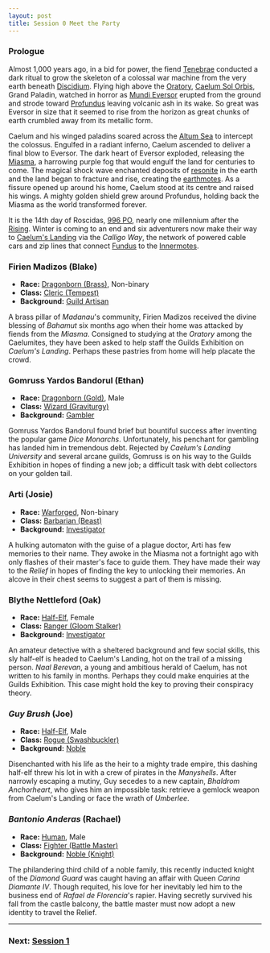 ```yaml
---
layout: post
title: Session 0 Meet the Party
---
```


### Prologue

Almost 1,000 years ago, in a bid for power, the fiend [Tenebrae](lore#tenebrae) conducted a dark ritual to grow the skeleton of a colossal war machine from the very earth beneath [Discidium](locations#discidium). Flying high above the [Oratory](locations#the-oratory), [Caelum Sol Orbis](lore#caelum-sol-orbis), Grand Paladin, watched in horror as [Mundi Eversor](lore#mundi-eversor) erupted from the ground and strode toward [Profundus](locations#profundus) leaving volcanic ash in its wake. So great was Eversor in size that it seemed to rise from the horizon as great chunks of earth crumbled away from its metallic form.

Caelum and his winged paladins soared across the [Altum Sea](locations#altum-sea) to intercept the colossus. Engulfed in a radiant inferno, Caelum ascended to deliver a final blow to Eversor. The dark heart of Eversor exploded, releasing the [Miasma](lore#the-miasma), a harrowing purple fog that would engulf the land for centuries to come. The magical shock wave enchanted deposits of [resonite](lore#resonance-engines) in the earth and the land began to fracture and rise, creating the [earthmotes](lore#earthmotes). As a fissure opened up around his home, Caelum stood at its centre and raised his wings. A mighty golden shield grew around Profundus, holding back the Miasma as the world transformed forever.

It is the 14th day of Roscidas, [996 PO](timeline#996-po), nearly one millennium after the [Rising](timeline#the-rising). Winter is coming to an end and six adventurers now make their way to [Caelum's Landing](locations#caelums-landing) via the *Calligo Way*, the network of powered cable cars and zip lines that connect [Fundus](locations#fundus) to the [Innermotes](locations#the-innermotes).

### Firien Madizos (Blake)

- **Race:** [Dragonborn (Brass)](https://2014.5e.tools/races.html#dragonborn%20(metallic)_ftd), Non-binary
- **Class:** [Cleric (Tempest)](https://2014.5e.tools/classes.html#cleric_phb,state:sub-tempest-phb=b1)
- **Background:** [Guild Artisan](https://2014.5e.tools/backgrounds.html#guild%20artisan_phb)

A brass pillar of *Madanau*'s community, Firien Madizos received the divine blessing of *Bahamut* six months ago when their home was attacked by fiends from the *Miasma*. Consigned to studying at the *Oratory* among the Caelumites, they have been asked to help staff the Guilds Exhibition on *Caelum's Landing*. Perhaps these pastries from home will help placate the crowd.

### Gomruss Yardos Bandorul (Ethan)

- **Race:** [Dragonborn (Gold)](https://2014.5e.tools/races.html#dragonborn%20(metallic)_ftd), Male
- **Class:** [Wizard (Graviturgy)](https://2014.5e.tools/classes.html#wizard_phb,state:sub-graviturgy-egw=b1)
- **Background:** [Gambler](https://2014.5e.tools/backgrounds.html#gambler_ai)


Gomruss Yardos Bandorul found brief but bountiful success after inventing the popular game *Dice Monarchs*. Unfortunately, his penchant for gambling has landed him in tremendous debt. Rejected by *Caelum's Landing University* and several arcane guilds, Gomruss is on his way to the Guilds Exhibition in hopes of finding a new job; a difficult task with debt collectors on your golden tail.

### Arti (Josie)

- **Race:** [Warforged](https://2014.5e.tools/races.html#warforged_erlw), Non-binary
- **Class:** [Barbarian (Beast)](https://2014.5e.tools/classes.html#barbarian_phb,state:sub-beast-tce=b1)
- **Background:** [Investigator](https://2014.5e.tools/backgrounds.html#investigator_vrgr)

A hulking automaton with the guise of a plague doctor, Arti has few memories to their name. They awoke in the Miasma not a fortnight ago with only flashes of their master's face to guide them. They have made their way to the *Relief* in hopes of finding the key to unlocking their memories. An alcove in their chest seems to suggest a part of them is missing.

### Blythe Nettleford (Oak)

- **Race:** [Half-Elf](https://2014.5e.tools/races.html#half-elf_phb), Female
- **Class:** [Ranger (Gloom Stalker)](https://2014.5e.tools/classes.html#ranger_phb,state:sub-gloom-stalker-xge=b1)
- **Background:** [Investigator](https://2014.5e.tools/backgrounds.html#investigator_vrgr)

An amateur detective with a sheltered background and few social skills, this sly half-elf is headed to Caelum's Landing, hot on the trail of a missing person. *Naal Berevan*, a young and ambitious herald of Caelum, has not written to his family in months. Perhaps they could make enquiries at the Guilds Exhibition. This case might hold the key to proving their conspiracy theory.

### *Guy Brush* (Joe)

- **Race:** [Half-Elf](https://2014.5e.tools/races.html#half-elf_phb), Male
- **Class:** [Rogue (Swashbuckler)](https://2014.5e.tools/classes.html#rogue_phb,state:sub-swashbuckler-xge=b1)
- **Background:** [Noble](https://2014.5e.tools/backgrounds.html#noble_phb)

Disenchanted with his life as the heir to a mighty trade empire, this dashing half-elf threw his lot in with a crew of pirates in the *Manyshells*. After narrowly escaping a mutiny, Guy secedes to a new captain, *Bhaldrom Anchorheart*, who gives him an impossible task: retrieve a gemlock weapon from Caelum's Landing or face the wrath of *Umberlee*.

### *Bantonio Anderas* (Rachael)

- **Race:** [Human](https://2014.5e.tools/races.html#human_phb), Male
- **Class:** [Fighter (Battle Master)](https://2014.5e.tools/classes.html#fighter_phb,state:sub-battle-master-phb=b1)
- **Background:** [Noble (Knight)](https://2014.5e.tools/backgrounds.html#variant%20noble%20(knight)_phb)

The philandering third child of a noble family, this recently inducted knight of the *Diamond Guard* was caught having an affair with Queen *Carina Diamante IV*. Though requited, his love for her inevitably led him to the business end of *Rafael de Florencia*'s rapier. Having secretly survived his fall from the castle balcony, the battle master must now adopt a new identity to travel the Relief.

---

### **Next: [Session 1](session-1)**
